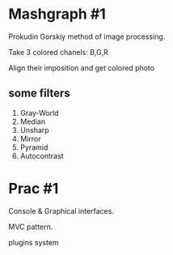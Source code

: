 # Mashgraph #1
Prokudin Gorskiy method of image processing. 

Take 3 colored chanels: B,G,R 

Align their imposition and get colored photo

## some filters

1. Gray-World
2. Median
3. Unsharp
4. Mirror
5. Pyramid
6. Autocontrast

# Prac #1
Console & Graphical interfaces.

MVC pattern.

plugins system
